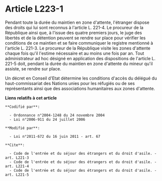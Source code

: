 # Article L223-1

Pendant toute la durée du maintien en zone d'attente, l'étranger dispose des droits qui lui sont reconnus à l'article L.
221-4. Le procureur de la République ainsi que, à l'issue des quatre premiers jours, le juge des libertés et de la détention
peuvent se rendre sur place pour vérifier les conditions de ce maintien et se faire communiquer le registre mentionné à
l'article L. 221-3. Le procureur de la République visite les zones d'attente chaque fois qu'il l'estime nécessaire et au
moins une fois par an. Tout administrateur ad hoc désigné en application des dispositions de l'article L. 221-5 doit, pendant
la durée du maintien en zone d'attente du mineur qu'il assiste, se rendre sur place. 

Un décret en Conseil d'Etat détermine les conditions d'accès du délégué du haut-commissariat des Nations unies pour les
réfugiés ou de ses représentants ainsi que des associations humanitaires aux zones d'attente.

**Liens relatifs à cet article**

	**Codifié par**:

	  - Ordonnance n°2004-1248 du 24 novembre 2004
	  - Loi n°2006-911 du 24 juillet 2006

	**Modifié par**:

	  - Loi n°2011-672 du 16 juin 2011 - art. 67

	**Cite**:

	  - Code de l'entrée et du séjour des étrangers et du droit d'asile. - art. L221-3
	  - Code de l'entrée et du séjour des étrangers et du droit d'asile. - art. L221-4
	  - Code de l'entrée et du séjour des étrangers et du droit d'asile. - art. L221-5

